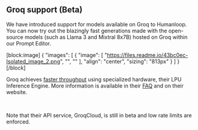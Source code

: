 ## Groq support (Beta)

We have introduced support for models available on Groq to Humanloop. You can now try out the blazingly fast generations made with the open-source models (such as Llama 3 and Mixtral 8x7B) hosted on Groq within our Prompt Editor.

[block:image]
{
  "images": [
    {
      "image": [
        "https://files.readme.io/43bc0ec-Isolated_image_2.png",
        "",
        ""
      ],
      "align": "center",
      "sizing": "813px"
    }
  ]
}
[/block]


Groq achieves [faster throughput](https://artificialanalysis.ai/models/llama-3-instruct-70b/providers)  using specialized hardware, their LPU Inference Engine. More information is available in their [FAQ](https://wow.groq.com/why-groq/) and on their website.

<br />

Note that their API service, GroqCloud, is still in beta and low rate limits are enforced.